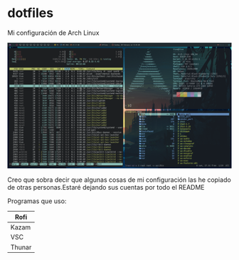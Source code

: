 # dotfiles
Mi configuración de Arch Linux

![](./images/entorno.png)

Creo que sobra decir que algunas cosas de mi configuración las he copiado de otras personas.Estaré dejando sus cuentas por todo el README

Programas que uso:


|   Rofi   |
|----------|
|   Kazam  |
|   VSC    |
|  Thunar  |

